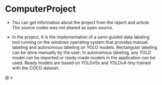 # ComputerProject

- You can get information about the project from the report and article. The source codes was not shared as open source.

- In the project, It is the implementation of a semi-guided data labeling tool running on the windows operating system that provides manual labeling and autonomous labeling on YOLO models. Rectangular labeling can be done manually by the user; In autonomous labeling, any YOLO model can be imported or ready-made models in the application can be used. Ready models are based on YOLOv5s and YOLOv4-tiny trained with the COCO dataset.

@ s
